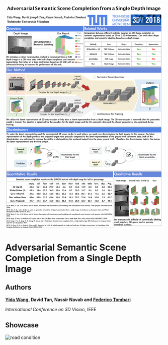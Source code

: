 ![poster](3dv/3dv-poster.png)

# Adversarial Semantic Scene Completion from a Single Depth Image

## Authors
**[Yida Wang](https://wangyida.github.io/#about), David Tan, Nassir Navab and [Federico Tombari](http://campar.in.tum.de/Main/FedericoTombari)**

*International Conference on 3D Vision*, IEEE

## Showcase
 <img src="3dv/video.gif" alt="road condition" frameborder="0" style="border:0" >

